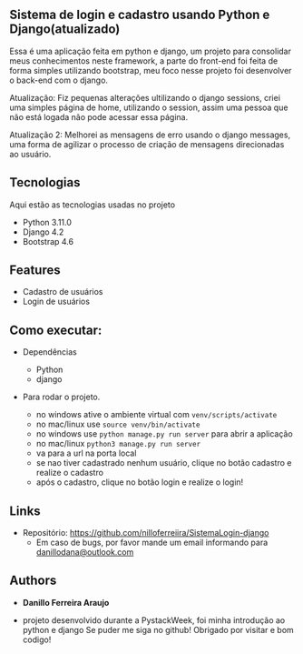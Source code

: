 ## Sistema de login e cadastro usando Python e Django(atualizado)

Essa é uma aplicação feita em python e django, um projeto para consolidar meus conhecimentos neste framework, a parte do front-end foi feita de forma simples utilizando bootstrap, meu foco nesse projeto foi desenvolver o back-end com o django.

Atualização: Fiz pequenas alterações ultilizando o django sessions, criei uma simples página de home, utilizando o session, assim uma pessoa que não está logada não pode acessar essa página.

Atualização 2: Melhorei as mensagens de erro usando o django messages, uma forma de agilizar o processo de criação de mensagens direcionadas ao usuário.

## Tecnologias 

Aqui estão as tecnologias usadas no projeto

* Python  3.11.0
* Django  4.2
* Bootstrap 4.6

## Features

 - Cadastro de usuários
 - Login de usuários

## Como executar:

* Dependências
  - Python  
  - django
  
* Para rodar o projeto.
  - no windows ative o ambiente virtual com `venv/scripts/activate`
  - no mac/linux use `source venv/bin/activate`
  - no windows use `python manage.py run server` para abrir a aplicação
  - no mac/linux `python3 manage.py run server`
  - va para a url na porta local
  - se nao tiver cadastrado nenhum usuário, clique no botão cadastro e realize o cadastro
  - após o cadastro, clique no botão login e realize o login!


## Links
  - Repositório: https://github.com/nilloferreiira/SistemaLogin-django
    - Em caso de bugs, por favor mande um email informando para danillodana@outlook.com

  ## Authors

  * **Danillo Ferreira Araujo** 
  - projeto desenvolvido durante a PystackWeek, foi minha introdução ao python e django
  Se puder me siga no github!
  Obrigado por visitar e bom codigo!

